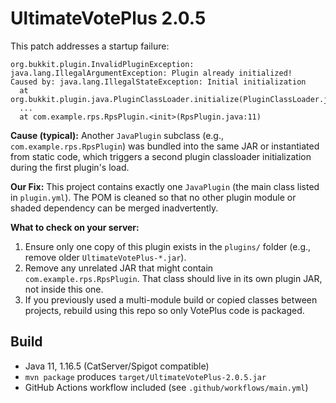 # UltimateVotePlus 2.0.5

This patch addresses a startup failure:

```
org.bukkit.plugin.InvalidPluginException: java.lang.IllegalArgumentException: Plugin already initialized!
Caused by: java.lang.IllegalStateException: Initial initialization
  at org.bukkit.plugin.java.PluginClassLoader.initialize(PluginClassLoader.java:211)
  ...
  at com.example.rps.RpsPlugin.<init>(RpsPlugin.java:11)
```

**Cause (typical):** Another `JavaPlugin` subclass (e.g., `com.example.rps.RpsPlugin`) was bundled into the same JAR or instantiated from static code, which triggers a second plugin classloader initialization during the first plugin's load.

**Our Fix:** This project contains exactly one `JavaPlugin` (the main class listed in `plugin.yml`). The POM is cleaned so that no other plugin module or shaded dependency can be merged inadvertently.

**What to check on your server:**
1. Ensure only one copy of this plugin exists in the `plugins/` folder (e.g., remove older `UltimateVotePlus-*.jar`).
2. Remove any unrelated JAR that might contain `com.example.rps.RpsPlugin`. That class should live in its own plugin JAR, not inside this one.
3. If you previously used a multi-module build or copied classes between projects, rebuild using this repo so only VotePlus code is packaged.

## Build
- Java 11, 1.16.5 (CatServer/Spigot compatible)
- `mvn package` produces `target/UltimateVotePlus-2.0.5.jar`
- GitHub Actions workflow included (see `.github/workflows/main.yml`)